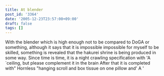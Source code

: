 ```yaml
---
title: At blender
post_id: '3364'
date: '2005-12-23T23:57:00+09:00'
draft: false
tags: []
---
```


With the blender which is high enough not to be compared to DoGA or something, although it says that it is impossible impossible for myself to be skilled, something is revealed that the hakurei shrine is being produced in some way. Since time is time, it is a night crawling specification with 'A `ceiling, but please complement it in the brain After that it is completed with" Hornless "hanging scroll and box tissue on one pillow and' A '